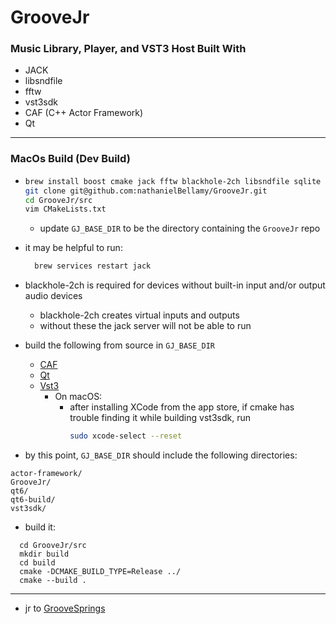 # GrooveJr
### Music Library, Player, and VST3 Host Built With
- JACK
- libsndfile
- fftw
- vst3sdk
- CAF (C++ Actor Framework)
- Qt

---

### MacOs Build (Dev Build)

- ```bash
  brew install boost cmake jack fftw blackhole-2ch libsndfile sqlite
  git clone git@github.com:nathanielBellamy/GrooveJr.git 
  cd GrooveJr/src
  vim CMakeLists.txt
  ```
  - update `GJ_BASE_DIR` to be the directory containing the `GrooveJr` repo
 
- it may be helpful to run: 
  ```bash
    brew services restart jack
  ```
- blackhole-2ch is required for devices without built-in input and/or output audio devices
  - blackhole-2ch creates virtual inputs and outputs
  - without these the jack server will not be able to run 

- build the following from source in `GJ_BASE_DIR`
  - [CAF](https://www.actor-framework.org/)
  - [Qt](https://www.qt.io/)
  - [Vst3](https://github.com/steinbergmedia/vst3sdk)
    - On macOS:
      - after installing XCode from the app store, if cmake has trouble finding it while
        building vst3sdk, run
        ```bash 
        sudo xcode-select --reset
        ```
- by this point, `GJ_BASE_DIR` should include the following directories:
```
actor-framework/
GrooveJr/
qt6/
qt6-build/
vst3sdk/
```

- build it:
```
  cd GrooveJr/src
  mkdir build
  cd build
  cmake -DCMAKE_BUILD_TYPE=Release ../
  cmake --build .
```
___

- jr to [GrooveSprings](https://github.com/nathanielBellamy/GrooveSprings)